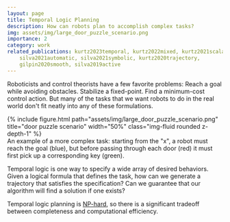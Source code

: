 ```yaml
---
layout: page
title: Temporal Logic Planning
description: How can robots plan to accomplish complex tasks?
img: assets/img/large_door_puzzle_scenario.png
importance: 2
category: work
related_publications: kurtz2023temporal, kurtz2022mixed, kurtz2021scalable,
    silva2021automatic, silva2021symbolic, kurtz2020trajectory,
    gilpin2020smooth, silva2019active
---
```


Roboticists and control theorists have a few favorite problems: Reach a goal
while avoiding obstacles. Stabilize a fixed-point. Find
a minimum-cost control action. But
many of the tasks that we want robots to do in the real world don't fit 
neatly into any of these formulations. 

<div class="row">
    <div class="col-sm mt-3 mt-md-0 text-center">
        {% include figure.html path="assets/img/large_door_puzzle_scenario.png" title="door puzzle scenario" width="50%" class="img-fluid rounded z-depth-1" %}
    </div>
</div>
<div class="caption">
    An example of a more complex task: starting from the "x", a robot must
    reach the goal (blue), but before passing through each door (red) it
    must first pick up a corresponding key (green). 
</div>

Temporal logic is one way to specify a wide array of desired behaviors. 
Given a logical formula that defines the task, how can we generate a trajectory 
that satisfies the specification? Can we guarantee that our algorithm will find
a solution if one exists? 

Temporal logic planning is 
[NP-hard](https://en.wikipedia.org/wiki/NP-hardness), so there is a
significant tradeoff between completeness and computational efficiency. 

